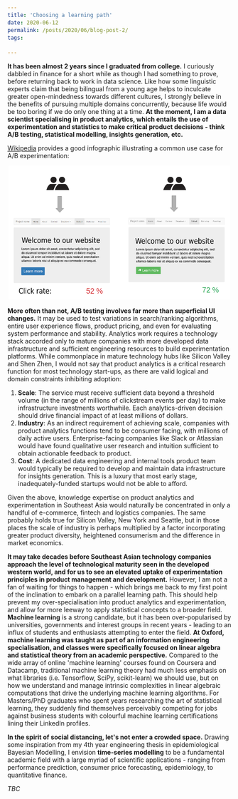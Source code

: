 ```yaml
---
title: 'Choosing a learning path'
date: 2020-06-12
permalink: /posts/2020/06/blog-post-2/
tags:

---
```

**It has been almost 2 years since I graduated from college.** I curiously dabbled in finance for a short while as though I had something to prove, before returning back to work in data science. Like how some linguistic experts claim that being bilingual from a young age helps to inculcate greater open-mindedness towards different cultures, I strongly believe in the benefits of pursuing multiple domains concurrently, because life would be too boring if we do only one thing at a time. **At the moment, I am a data scientist specialising in product analytics, which entails the use of experimentation and statistics to make critical product decisions - think A/B testing, statistical modelling, insights generation, etc.**

[Wikipedia](https://en.wikipedia.org/wiki/A/B_testing) provides a good infographic illustrating a common use case for A/B experimentation:

<p align="center"><img src="/images/abtesting_example.png" title="A/B Testing" width="500" height="300" /></p>

**More often than not, A/B testing involves far more than superficial UI changes.** It may be used to test variations in search/ranking algorithms, entire user experience flows, product pricing, and even for evaluating system performance and stability. Analytics work requires a technology stack accorded only to mature companies with more developed data infrastructure and sufficient engineering resources to build experimentation platforms. While commonplace in mature technology hubs like Silicon Valley and Shen Zhen, I would not say that product analytics is a critical research function for most technology start-ups, as there are valid logical and domain constraints inhibiting adoption:

1. **Scale**: The service must receive sufficient data beyond a threshold volume (in the range of millions of clickstream events per day) to make infrastructure investments worthwhile. Each analytics-driven decision should drive financial impact of at least millions of dollars.
2. **Industry**: As an indirect requirement of achieving scale, companies with product analytics functions tend to be consumer facing, with millions of daily active users. Enterprise-facing companies like Slack or Atlassian would have found qualitative user research and intuition sufficient to obtain actionable feedback to product.
3. **Cost**: A dedicated data engineering and internal tools product team would typically be required to develop and maintain data infrastructure for insights generation. This is a luxury that most early stage, inadequately-funded startups would not be able to afford.

Given the above, knowledge expertise on product analytics and experimentation in Southeast Asia would naturally be concentrated in only a handful of e-commerce, fintech and logistics companies. The same probably holds true for Silicon Valley, New York and Seattle, but in those places the scale of industry is perhaps multiplied by a factor incorporating greater product diversity, heightened consumerism and the difference in market economics.

**It may take decades before Southeast Asian technology companies approach the level of technological maturity seen in the developed western world, and for us to see an elevated uptake of experimentation principles in product management and development.** However, I am not a fan of waiting for things to happen - which brings me back to my first point of the inclination to embark on a parallel learning path. This should help prevent my over-specialisation into product analytics and experimentation, and allow for more leeway to apply statistical concepts to a broader field. **Machine learning** is a strong candidate, but it has been over-popularised by universities, governments and interest groups in recent years - leading to an influx of students and enthusiasts attempting to enter the field. **At Oxford, machine learning was taught as part of an information engineering specialisation, and classes were specifically focused on linear algebra and statistical theory from an academic perspective.** Compared to the wide array of online 'machine learning' courses found on Coursera and Datacamp, traditional machine learning theory had much less emphasis on what libraries (i.e. Tensorflow, SciPy, scikit-learn) we should use, but on how we understand and manage intrinsic complexities in linear algebraic computations that drive the underlying machine learning algorithms. For Masters/PhD graduates who spent years researching the art of statistical learning, they suddenly find themselves perceivably competing for jobs against business students with colourful machine learning certifications lining their LinkedIn profiles.

**In the spirit of social distancing, let's not enter a crowded space.** Drawing some inspiration from my 4th year engineering thesis in epidemiological Bayesian Modelling, I envision **time-series modelling** to be a fundamental academic field with a large myriad of scientific applications - ranging from performance prediction, consumer price forecasting, epidemiology, to quantitative finance.

*TBC*
